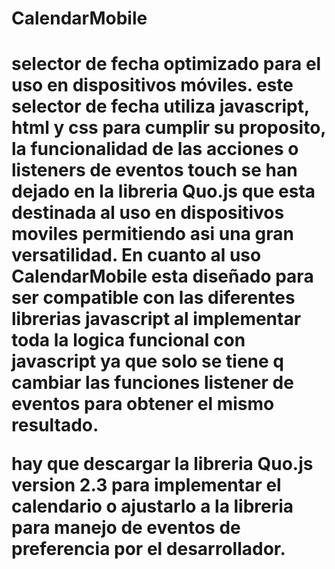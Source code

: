 ﻿<h1>CalendarMobile<h1>

selector de fecha optimizado para el uso en dispositivos móviles.
este selector de fecha utiliza javascript, html y css para cumplir su proposito, la funcionalidad de las acciones o listeners de eventos touch se han dejado en la libreria Quo.js que esta destinada al uso en dispositivos moviles permitiendo asi una gran versatilidad.
En cuanto al uso CalendarMobile esta diseñado para ser compatible con las diferentes librerias javascript al implementar toda la logica funcional con javascript ya que solo se tiene q cambiar las funciones listener de eventos para obtener el mismo resultado.

hay que descargar la libreria Quo.js version 2.3 para implementar el calendario o ajustarlo a la libreria para manejo de eventos de preferencia por el desarrollador.



